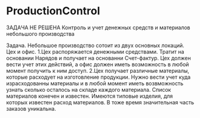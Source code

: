 # ProductionControl
ЗАДАЧА НЕ РЕШЕНА
Контроль и учет денежных средств и материалов небольшого производства

Задача. Небольшое производство сотоит из двух основных локаций. Цех и офис. 
1.Цех распоряжается денежными средствами. Тратит на основании Нарядов и получает на основанни Счет-фактур. Цех должен вести учет этих действий, а офис должен иметь возможность в любой момент получить к ним доступ. 
2.Цех получает различные материалы, которые расходует на изготовление продукции. Нужно вести учет куда израсходованны материалы и в любой момент иметь возвможность узнать сколько осталось на складе каждого материала. 
Список материалов конечен и известен. 
Имеются типовые изделия, для которых известен расход материалов. В тоже время значительная часть заказов уникальна. 
